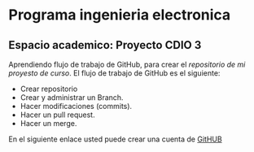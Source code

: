 # Programa ingenieria electronica
## Espacio academico: Proyecto CDIO 3
Aprendiendo flujo de trabajo de GitHub, para crear el *repositorio de mi proyesto de curso*.
El flujo de trabajo de GitHub es el siguiente:
* Crear repositorio
* Crear y administrar un Branch.
* Hacer modificaciones (commits).
* Hacer un pull request.
* Hacer un merge.

En el siguiente enlace usted puede crear una cuenta de [GitHUB](https://github.com/)
